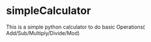 # simpleCalculator
This is a simple python calculator to do basic Operations( Add/Sub/Multiply/Divide/Mod)
